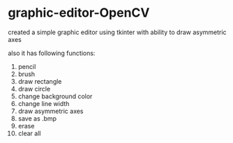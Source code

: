 # graphic-editor-OpenCV
created a simple graphic editor using tkinter with ability to draw asymmetric axes

also it has following functions:
  1. pencil
  2. brush
  3. draw rectangle
  4. draw circle
  5. change background color
  6. change line width
  7. draw asymmetric axes
  8. save as .bmp
  9. erase
  10. clear all
